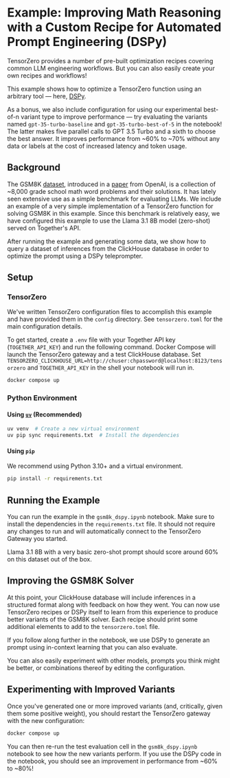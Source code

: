 # Example: Improving Math Reasoning with a Custom Recipe for Automated Prompt Engineering (DSPy)

TensorZero provides a number of pre-built optimization recipes covering common LLM engineering workflows.
But you can also easily create your own recipes and workflows!

This example shows how to optimize a TensorZero function using an arbitrary tool — here, [DSPy](https://github.com/stanfordnlp/dspy).

As a bonus, we also include configuration for using our experimental best-of-n variant type to improve performance — try evaluating the variants named `gpt-35-turbo-baseline` and `gpt-35-turbo-best-of-5` in the notebook!
The latter makes five parallel calls to GPT 3.5 Turbo and a sixth to choose the best answer. It improves performance from ~60% to ~70% without any data or labels at the cost of increased latency and token usage.

## Background

The GSM8K [dataset](https://github.com/openai/grade-school-math), introduced in a [paper](https://arxiv.org/abs/2110.14168) from OpenAI, is a collection of ~8,000 grade school math word problems and their solutions.
It has lately seen extensive use as a simple benchmark for evaluating LLMs.
We include an example of a very simple implementation of a TensorZero function for solving GSM8K in this example.
Since this benchmark is relatively easy, we have configured this example to use the Llama 3.1 8B model (zero-shot) served on Together's API.

After running the example and generating some data, we show how to query a dataset of inferences from the ClickHouse database in order to optimize the prompt using a DSPy teleprompter.

## Setup

### TensorZero

We've written TensorZero configuration files to accomplish this example and have provided them in the `config` directory.
See `tensorzero.toml` for the main configuration details.

To get started, create a `.env` file with your Together API key (`TOGETHER_API_KEY`) and run the following command.
Docker Compose will launch the TensorZero gateway and a test ClickHouse database.
Set `TENSORZERO_CLICKHOUSE_URL=http://chuser:chpassword@localhost:8123/tensorzero` and `TOGETHER_API_KEY` in the shell your notebook will run in.

```bash
docker compose up
```

### Python Environment

#### Using [`uv`](https://github.com/astral-sh/uv) (Recommended)

```bash
uv venv  # Create a new virtual environment
uv pip sync requirements.txt  # Install the dependencies
```

#### Using `pip`

We recommend using Python 3.10+ and a virtual environment.

```bash
pip install -r requirements.txt
```

## Running the Example

You can run the example in the `gsm8k_dspy.ipynb` notebook.
Make sure to install the dependencies in the `requirements.txt` file.
It should not require any changes to run and will automatically connect to the TensorZero Gateway you started.

Llama 3.1 8B with a very basic zero-shot prompt should score around 60% on this dataset out of the box.

## Improving the GSM8K Solver

At this point, your ClickHouse database will include inferences in a structured format along with feedback on how they went.
You can now use TensorZero recipes or DSPy itself to learn from this experience to produce better variants of the GSM8K solver.
Each recipe should print some additional elements to add to the `tensorzero.toml` file.

If you follow along further in the notebook, we use DSPy to generate an prompt using in-context learning that you can also evaluate.

You can also easily experiment with other models, prompts you think might be better, or combinations thereof by editing the configuration.

## Experimenting with Improved Variants

Once you've generated one or more improved variants (and, critically, given them some positive weight), you should restart the TensorZero gateway with the new configuration:

```bash
docker compose up
```

You can then re-run the test evaluation cell in the `gsm8k_dspy.ipynb` notebook to see how the new variants perform.
If you use the DSPy code in the notebook, you should see an improvement in performance from ~60% to ~80%!
